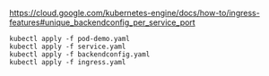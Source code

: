 https://cloud.google.com/kubernetes-engine/docs/how-to/ingress-features#unique_backendconfig_per_service_port

```shell
kubectl apply -f pod-demo.yaml
kubectl apply -f service.yaml
kubectl apply -f backendconfig.yaml
kubectl apply -f ingress.yaml
```
